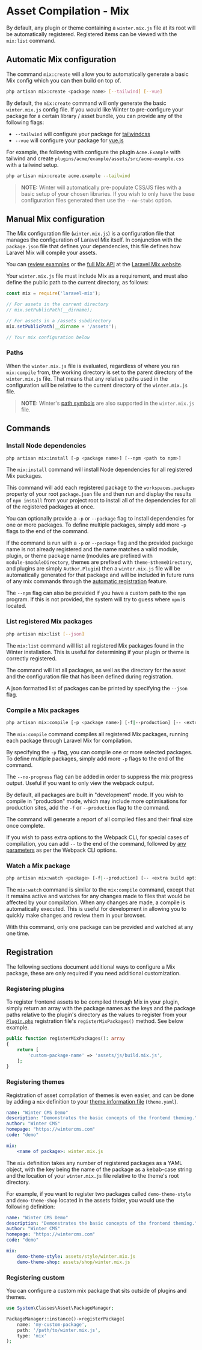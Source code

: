 # Asset Compilation - Mix

By default, any plugin or theme containing a `winter.mix.js` file at its root will be automatically registered. Registered items can be viewed with the `mix:list` command.

<div id="automatic-configuration"></div>

## Automatic Mix configuration

The command `mix:create` will allow you to automatically generate a basic Mix config which you can then build on top of.

```bash
php artisan mix:create <package name> [--tailwind] [--vue]
```

By default, the `mix:create` command will only generate the basic `winter.mix.js` config file. If you would like Winter to pre-configure your package for a certain library / asset bundle, you can provide any of the following flags:

- `--tailwind` will configure your package for [tailwindcss](https://tailwindcss.com/)
- `--vue`  will configure your package for [vue.js](https://vuejs.org/)

For example, the following with configure the plugin `Acme.Example` with tailwind and create `plugins/acme/example/assets/src/acme-example.css` with a tailwind setup.

```bash
php artisan mix:create acme.example --tailwind
```

> **NOTE:** Winter will automatically pre-populate CSS/JS files with a basic setup of your chosen libraries. If you wish to only have the base configuration files generated then use the `--no-stubs` option.

## Manual Mix configuration

The Mix configuration file (`winter.mix.js`) is a configuration file that manages the configuration of Laravel Mix itself. In conjunction with the `package.json` file that defines your dependencies, this file defines how Laravel Mix will compile your assets.

You can [review examples](https://laravel-mix.com/docs/6.0/examples) or the [full Mix API](https://laravel-mix.com/docs/6.0/api) at the [Laravel Mix website](https://laravel-mix.com).

Your `winter.mix.js` file must include Mix as a requirement, and must also define the public path to the current directory, as follows:

```js
const mix = require('laravel-mix');

// For assets in the current directory
// mix.setPublicPath(__dirname);

// For assets in a /assets subdirectory
mix.setPublicPath(__dirname + '/assets');

// Your mix configuration below
```

### Paths

When the `winter.mix.js` file is evaluated, regardless of where you ran `mix:compile` from, the working directory is set to the parent directory of the `winter.mix.js` file. That means that any relative paths used in the configuration will be relative to the current directory of the `winter.mix.js` file.

>**NOTE:** Winter's [path symbols](../services/helpers#path-symbols) are also supported in the `winter.mix.js` file.

## Commands

### Install Node dependencies

```bash
php artisan mix:install [-p <package name>] [--npm <path to npm>]
```

The `mix:install` command will install Node dependencies for all registered Mix packages.

This command will add each registered package to the `workspaces.packages` property of your root `package.json` file and then run and display the results of `npm install` from your project root to install all of the dependencies for all of the registered packages at once.

You can optionally provide a `-p` or `--package` flag to install dependencies for one or more packages. To define multiple packages, simply add more `-p` flags to the end of the command.

If the command is run with a `-p` or `--package` flag and the provided package name is not already registered and the name matches a valid module, plugin, or theme package name (modules are prefixed with `module-$moduleDirectory`, themes are prefixed with `theme-$themeDirectory`, and plugins are simply `Author.Plugin`) then a `winter.mix.js` file will be automatically generated for that package and will be included in future runs of any mix commands through the [automatic registration](#automatic-registration) feature.

The `--npm` flag can also be provided if you have a custom path to the `npm` program. If this is not provided, the system will try to guess where `npm` is located.

### List registered Mix packages

```bash
php artisan mix:list [--json]
```

The `mix:list` command will list all registered Mix packages found in the Winter installation. This is useful for determining if your plugin or theme is correctly registered.

The command will list all packages, as well as the directory for the asset and the configuration file that has been defined during registration.

A json formatted list of packages can be printed by specifying the `--json` flag.

### Compile a Mix packages

```bash
php artisan mix:compile [-p <package name>] [-f|--production] [-- <extra build options>]
```

The `mix:compile` command compiles all registered Mix packages, running each package through Laravel Mix for compilation.

By specifying the `-p` flag, you can compile one or more selected packages. To define multiple packages, simply add more `-p` flags to the end of the command.

The `--no-progress` flag can be added in order to suppress the mix progress output. Useful if you want to only view the webpack output.

By default, all packages are built in "development" mode. If you wish to compile in "production" mode, which may include more optimisations for production sites, add the `-f` or `--production` flag to the command.

The command will generate a report of all compiled files and their final size once complete.

If you wish to pass extra options to the Webpack CLI, for special cases of compilation, you can add `--` to the end of the command, followed by [any parameters](https://webpack.js.org/api/cli/) as per the Webpack CLI options.

### Watch a Mix package

```bash
php artisan mix:watch <package> [-f|--production] [-- <extra build options>]
```

The `mix:watch` command is similar to the `mix:compile` command, except that it remains active and watches for any changes made to files that would be affected by your compilation. When any changes are made, a compile is automatically executed. This is useful for development in allowing you to quickly make changes and review them in your browser.

With this command, only one package can be provided and watched at any one time.

## Registration

The following sections document additional ways to configure a Mix package, these are only required if you need additional customization.

### Registering plugins

To register frontend assets to be compiled through Mix in your plugin, simply return an array with the package names as the keys and the package paths relative to the plugin's directory as the values to register from your [`Plugin.php`](../plugin/registration) registration file's `registerMixPackages()` method. See below example.

```php
public function registerMixPackages(): array
{
    return [
        'custom-package-name' => 'assets/js/build.mix.js',
    ];
}
```

### Registering themes

Registration of asset compilation of themes is even easier, and can be done by adding a `mix` definition to your [theme information file](../themes/development#theme-information-file) (`theme.yaml`).

```yaml
name: "Winter CMS Demo"
description: "Demonstrates the basic concepts of the frontend theming."
author: "Winter CMS"
homepage: "https://wintercms.com"
code: "demo"

mix:
    <name of package>: winter.mix.js
```

The `mix` definition takes any number of registered packages as a YAML object, with the key being the name of the package as a kebab-case string and the location of your `winter.mix.js` file relative to the theme's root directory.

For example, if you want to register two packages called `demo-theme-style` and `demo-theme-shop` located in the assets folder, you would use the following definition:

```yaml
name: "Winter CMS Demo"
description: "Demonstrates the basic concepts of the frontend theming."
author: "Winter CMS"
homepage: "https://wintercms.com"
code: "demo"

mix:
    demo-theme-style: assets/style/winter.mix.js
    demo-theme-shop: assets/shop/winter.mix.js
```

### Registering custom

You can configure a custom mix package that sits outside of plugins and themes.

```php
use System\Classes\Asset\PackageManager;

PackageManager::instance()->registerPackage(
    name: 'my-custom-package',
    path: '/path/to/winter.mix.js',
    type: 'mix'
);
```

